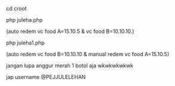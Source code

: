 cd croot

php juleha.php

(auto redem vc food A=15.10.5 & vc food B=10.10.10.)

php juleha1.php

(auto redem vc food B=10.10.10 & manual redem vc food A=15.10.5)



jangan lupa anggur merah 1 botol aja wkwkwkwkwk

jap username @PEJJULELEHAN
